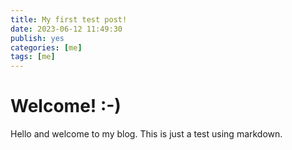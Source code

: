 ```yaml
---
title: My first test post!
date: 2023-06-12 11:49:30
publish: yes
categories: [me]
tags: [me]
---
```


# Welcome! :-)

Hello and welcome to my blog. This is just a test using markdown.
